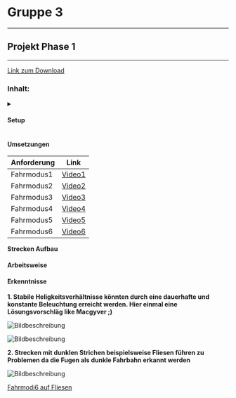 # Gruppe 3
---
## Projekt Phase 1
---
[Link zum Download](https://downloads.fida.de/data-science/02-C2C/ "PW: fida")

### Inhalt:


<details close>

<summary>

#### Setup

</summary>

<br>

__1. Prämissen im Projekt__

   - es wird nur im VScode programmiert [Link zum Download](https://downloads.fida.de/data-science/02-C2C/ "PW: fida")

   - die Umsetzung wird in [GITHUB](https://github.com/KaiMi92/PW_1_Grp3 "hier kommst du zum GIT der Gruppe3") der Gruppe3 abgelegt

   - es wird mit SSH-Zugriff auf dem RasberryPi vom VSCode programmiert und getestet

   - geteste Stände werden in das GitHub hoch geladen

   - es arbeitet immer nur eine Person an einer Datei 

__2. Wichtige Befehele für die Arbeit mit VSCode und SSH Zugriff__

    - ssh pi@"IP-Addresse meist 192...." wird genutzt um den SSH-Tunnel mit VSCode das Fahrzeug zu verbinden 

    - git config --global user.name "NAME" wird benötigt damit das GIT mit dem VSCode sich richtig verbinden kann und bei Änderungen wird dieser Name angezogen

    - git config --global user.email "Mail für GIT-Account" wird benötigt damit das GIT mit dem VSCode sich richtig verbinden kann hier wird auf den Accountnamen verwiesen damit die Authentifizierung mit PW und Autorisierung über berechtigen des Main abgeglichen werden kann

    - git Graph als wichtiges PlugIn in VSCode installieren, um Änderungen im GIT nachzuvollziehen

    - git Blame als wichtiges PlugIn in VSCode um zu sehen wer die letzten Änderungen durchgeführt hat

__3. Wir organisieren uns über das Teams-Kanban__
    - Link zum [TeamsKanban](https://teams.microsoft.com/l/channel/19%3AR2OxSjsLTG9wIejrneUWpBNBbmG9E2e_ixA5MWbNAPI1%40thread.tacv2/Projektphase1?groupId=53ca0eee-511b-444e-a137-5bb7c44cd11c "hier gehts zum TeamsKanal")
    - täglicher Teamsaustausch mit [TeamsCall Link](https://teams.microsoft.com/l/meetup-join/19%3ameeting_MDA3OTYxNGItMWUwNy00NmQ4LTg1Y2QtM2IyZjg4NDA1ZTlk%40thread.v2/0?context=%7b%22Tid%22%3a%222882be50-2012-4d88-ac86-544124e120c8%22%2c%22Oid%22%3a%22b7920877-af64-4cf2-a78f-b53a06804c87%22%7d)

</details>


#### Umsetzungen

|Anforderung | Link |
|------------|:----:|
|Fahrmodus1  |[Video1](https://volkswagengroup.sharepoint.com/:v:/r/sites/C2C_Gruppe3/Shared%20Documents/Projektphase1/Videos/20250108_Fahrmodus1.mp4?csf=1&web=1&e=MLjlMT)|
|Fahrmodus2  |[Video2](https://volkswagengroup.sharepoint.com/:v:/r/sites/C2C_Gruppe3/Shared%20Documents/Projektphase1/Videos/20250108_Fahrmodus2.mp4?csf=1&web=1&e=4FvyUe)|
|Fahrmodus3  |[Video3](https://volkswagengroup.sharepoint.com/:v:/r/sites/C2C_Gruppe3/Shared%20Documents/Projektphase1/Videos/20250110_Fahrmodus3.mp4?csf=1&web=1&e=sfGf63)|
|Fahrmodus4  |[Video4](https://volkswagengroup.sharepoint.com/:v:/r/sites/C2C_Gruppe3/Shared%20Documents/Projektphase1/Videos/20250110_Fahrmodus4_Sebastian.mp4?csf=1&web=1&e=UEeFVN)|
|Fahrmodus5  |[Video5](...)|
|Fahrmodus6  |[Video6](https://volkswagengroup.sharepoint.com/:v:/r/sites/C2C_Gruppe3/Shared%20Documents/Projektphase1/Videos/20250116_Fahrmodus6.mp4?csf=1&web=1&e=lfPfzi)|

__Strecken Aufbau__




#### Arbeitsweise

#### Erkenntnisse

__1. Stabile Heligkeitsverhältnisse könnten durch eine dauerhafte und konstante Beleuchtung erreicht werden. Hier einmal eine Lösungsvorschläg like Macgyver ;)__

![Bildbeschreibung](https://i.ibb.co/QHp36Px/Licht-auf-Fahrzeug.jpg)

![Bildbeschreibung](https://img-9gag-fun.9cache.com/photo/anjxO30_460s.jpg)

__2. Strecken mit dunklen Strichen beispielsweise Fliesen führen zu Problemen da die Fugen als dunkle Fahrbahn erkannt werden__

![Bildbeschreibung](https://i.ibb.co/Pr2Rfcx/Fliesenfahrstrecke-Frank.jpg)

[Fahrmodi6 auf Fliesen](https://volkswagengroup.sharepoint.com/:v:/r/sites/C2C_Gruppe3/Shared%20Documents/Projektphase1/Videos/20250116_Fahrmodus6_Fliesen_geht_nicht.mp4?csf=1&web=1&e=uv3Nol)




